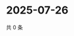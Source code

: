 # 2025-07-26

共 0 条

<!-- BEGIN ZHIHUVIDEO -->
<!-- 最后更新时间 Sat Jul 26 2025 21:24:18 GMT+0800 (China Standard Time) -->

<!-- END ZHIHUVIDEO -->
